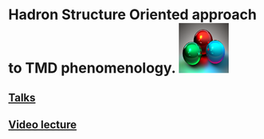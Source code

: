 
# Hadron Structure Oriented approach to TMD phenomenology. <img src="images/3quarks.png" width="100" height="100">  

## <a href="https://github.com/hso-tmd/hso-tmd.github.io/tree/main/slides/index.html" target="_blank">Talks</a>

## <a href="https://www.youtube.com/watch?v=7Wqx9yhBXuI&t=4382s" target="_blank">Video lecture</a>


